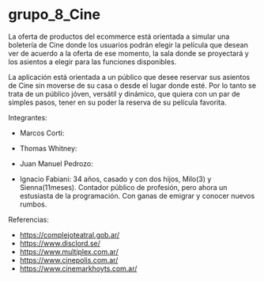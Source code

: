 # grupo_8_Cine

La oferta de productos del ecommerce está orientada a simular una boletería de Cine donde los usuarios podrán elegir la película que desean ver de acuerdo a la oferta de ese momento, la sala donde se proyectará y los asientos a elegir para las funciones disponibles.

La aplicación está orientada a un público que desee reservar sus asientos de Cine sin moverse de su casa o desde el lugar donde esté. Por lo tanto se trata de un público jóven, versátil y dinámico, que quiera con un par de simples pasos, tener en su poder la reserva de su película favorita.

Integrantes:

- Marcos Corti: 

- Thomas Whitney:

- Juan Manuel Pedrozo:

- Ignacio Fabiani: 34 años, casado y con dos hijos, Milo(3) y Sienna(11meses). Contador público de profesión, pero ahora un estusiasta de la programación. Con ganas de emigrar y conocer nuevos rumbos.


Referencias:

- https://complejoteatral.gob.ar/
- https://www.disclord.se/
- https://www.multiplex.com.ar/
- https://www.cinepolis.com.ar/
- https://www.cinemarkhoyts.com.ar/

